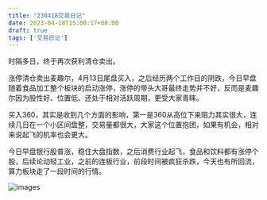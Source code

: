 ```yaml
---
title: "230418交易日记"
date: 2023-04-18T15:00:17+08:00
draft: true
tags: ['交易日记']
---
```


时隔多日，终于再次获利清仓卖出。

涨停清仓卖出麦趣尔，4月13日尾盘买入，之后经历两个工作日的阴跌，今日早盘随着食品加工整个板块的启动涨停，涨停的带头大哥最终走势并不好，反而是麦趣尔因为股性好、位置低、还处于相对活跃周期，更受大家青睐。

买入360，其实是收到几个方面的影响，第一是360从高位下来阻力其实很大，连续几日在一个小区间盘整，交易量都很大，大家这个位置抱团，如果有机会，相对来说起飞的机率也会更大。

今日早盘银行股普涨，稳住大盘指数，之后消费行业起飞，食品和饮料都有涨停个股，后续论动轻工业，之前的连板行业，前段时间被疯狂杀跌，今天也有所回流，算力板块走了一段时间的行情。

![images](/images/230418/IMG_AA2030606B6E-1.jpeg)